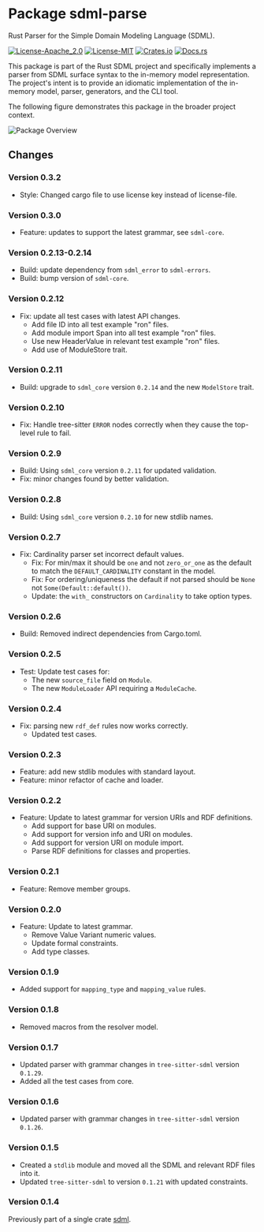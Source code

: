 # Package sdml-parse

Rust Parser for the Simple Domain Modeling Language (SDML).

[![License-Apache_2.0](https://img.shields.io/badge/License-Apache_2.0-blue.svg)](https://opensource.org/licenses/Apache-2.0)
[![License-MIT](https://img.shields.io/badge/License-MIT-blue.svg)](https://opensource.org/licenses/MIT)
[![Crates.io](https://img.shields.io/crates/v/sdml_parse.svg)](https://crates.io/crates/sdml_parse)
[![Docs.rs](https://img.shields.io/docsrs/sdml-parse.svg)](https://docs.rs/sdml_parse)

This package is part of the Rust SDML project and specifically implements a
parser from SDML surface syntax to the in-memory model representation. The
project's intent is to provide an idiomatic implementation of the in-memory
model, parser, generators, and the CLI tool.

The following figure demonstrates this package in the broader project context.

![Package Overview](https://raw.githubusercontent.com/sdm-lang/rust-sdml/refs/heads/main/doc/overview-parse.png)

## Changes

### Version 0.3.2

* Style: Changed cargo file to use license key instead of license-file.

### Version 0.3.0

* Feature: updates to support the latest grammar, see `sdml-core`.

### Version 0.2.13-0.2.14

* Build: update dependency from `sdml_error` to `sdml-errors`.
* Build: bump version of `sdml-core`.

### Version 0.2.12

* Fix: update all test cases with latest API changes.
  * Add file ID into all test example "ron" files.
  * Add module import Span into all test example "ron" files.
  * Use new HeaderValue in relevant test example "ron" files.
  * Add use of ModuleStore trait.

### Version 0.2.11

* Build: upgrade to `sdml_core` version `0.2.14` and the new `ModelStore` trait.

### Version 0.2.10

* Fix: Handle tree-sitter `ERROR` nodes correctly when they cause the top-level
  rule to fail.

### Version 0.2.9

* Build: Using `sdml_core` version `0.2.11` for updated validation.
* Fix: minor changes found by better validation.

### Version 0.2.8

* Build: Using `sdml_core` version `0.2.10` for new stdlib names.

### Version 0.2.7

* Fix: Cardinality parser set incorrect default values.
  * Fix: For min/max it should be `one` and not `zero_or_one` as the default to
    match the `DEFAULT_CARDINALITY` constant in the model.
  * Fix: For ordering/uniqueness the default if not parsed should be `None` not
    `Some(Default::default())`.
  * Update: the `with_` constructors on `Cardinality` to take option types.

### Version 0.2.6

* Build: Removed indirect dependencies from Cargo.toml.

### Version 0.2.5

* Test: Update test cases for:
  * The new `source_file` field on `Module`.
  * The new `ModuleLoader` API requiring a `ModuleCache`.

### Version 0.2.4

* Fix: parsing new `rdf_def` rules now works correctly.
  * Updated test cases.

### Version 0.2.3

* Feature: add new stdlib modules with standard layout.
* Feature: minor refactor of cache and loader.

### Version 0.2.2

* Feature: Update to latest grammar for version URIs and RDF definitions.
  * Add support for base URI on modules.
  * Add support for version info and URI on modules.
  * Add support for version URI on module import.
  * Parse RDF definitions for classes and properties.

### Version 0.2.1

* Feature: Remove member groups.

### Version 0.2.0

* Feature: Update to latest grammar.
  * Remove Value Variant numeric values.
  * Update formal constraints.
  * Add type classes.

### Version 0.1.9

* Added support for `mapping_type` and `mapping_value` rules.

### Version 0.1.8

* Removed macros from the resolver model.

### Version 0.1.7

* Updated parser with grammar changes in `tree-sitter-sdml` version `0.1.29`.
* Added all the test cases from core.

### Version 0.1.6

* Updated parser with grammar changes in `tree-sitter-sdml` version `0.1.26`.

### Version 0.1.5

* Created a `stdlib` module and moved all the SDML and relevant RDF files into it.
* Updated `tree-sitter-sdml` to version `0.1.21` with updated constraints.

### Version 0.1.4

Previously part of a single crate [sdml](https://crates.io/crates/sdml).
